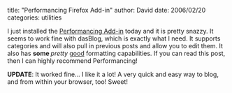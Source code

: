
title: "Performancing Firefox Add-in"
author: David
date: 2006/02/20
categories: utilities

I just installed the [Performancing Add-in](https://addons.mozilla.org/extensions/moreinfo.php?id=1730) today and it is pretty snazzy. It seems to work fine with dasBlog, which is exactly what I need. It supports categories and will also pull in previous posts and allow you to edit them. It also has <b>some </b><i>pretty</i> <u>good</u> formatting capabilities. If you can read this post, then I can highly recommend Performancing!

**UPDATE**: It worked fine... I like it a lot! A very quick and easy way to blog, and from within your browser, too! Sweet!

